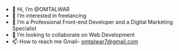 - 👋 Hi, I’m @OMTALWAR
- 👀 I’m interested in freelancing
- 🌱 I’m a Professional Front-end Developer and a Digital Marketing Specialist
- 💞️ I’m looking to collaborate on Web Development
- 📫 How to reach me Gmail- omtalwar7@gmail.com

<!---
OMTALWAR/OMTALWAR is a ✨ special ✨ repository because its `README.md` (this file) appears on your GitHub profile.
You can click the Preview link to take a look at your changes.
--->
